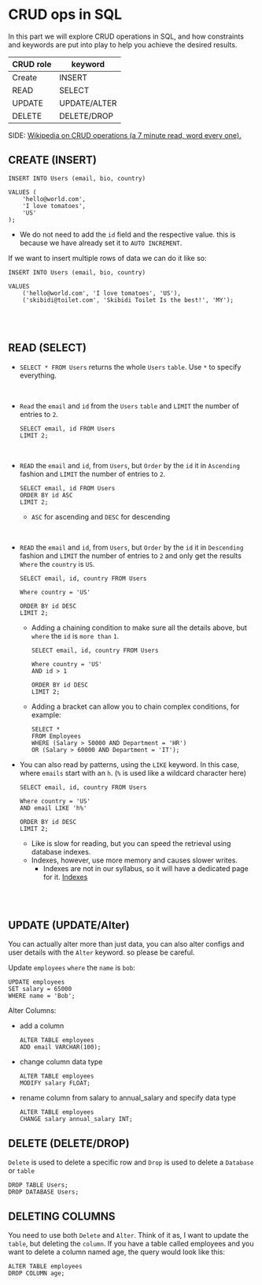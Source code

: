 # CRUD ops in SQL

In this part we will explore CRUD operations in SQL, and how constraints and keywords are put into play to help you achieve the desired results.

| CRUD role | keyword      |
| --------- | ------------ |
| Create    | INSERT       |
| READ      | SELECT       |
| UPDATE    | UPDATE/ALTER |
| DELETE    | DELETE/DROP  |

SIDE: [Wikipedia on CRUD operations (a 7 minute read, word every one).](https://en.wikipedia.org/wiki/Create,_read,_update_and_delete)

## CREATE (INSERT)

```
INSERT INTO Users (email, bio, country)

VALUES (
	'hello@world.com',
	'I love tomatoes',
	'US'
);
```

- We do not need to add the `id` field and the respective value. this is because we have already set it to `AUTO INCREMENT`.

If we want to insert multiple rows of data we can do it like so:

```
INSERT INTO Users (email, bio, country)

VALUES
	('hello@world.com', 'I love tomatoes', 'US'),
	('skibidi@toilet.com', 'Skibidi Toilet Is the best!', 'MY');
```

<br>
<br>

## READ (SELECT)

- `SELECT * FROM Users` returns the whole `Users` `table`. Use `*` to specify everything.

<br>

- `Read` the `email` and `id` from the `Users` `table` and `LIMIT` the number of entries to `2`.
  ```
  SELECT email, id FROM Users
  LIMIT 2;
  ```

<br>

- `READ` the `email` and `id`, from `Users`, but `Order` by the `id` it in `Ascending` fashion and `LIMIT` the number of entries to `2`.

  ```
  SELECT email, id FROM Users
  ORDER BY id ASC
  LIMIT 2;
  ```

  - `ASC` for ascending and `DESC` for descending

<br>

- `READ` the `email` and `id`, from `Users`, but `Order` by the `id` it in `Descending` fashion and `LIMIT` the number of entries to `2` and only get the results `Where` the `country` is `US`.

  ```
  SELECT email, id, country FROM Users

  Where country = 'US'

  ORDER BY id DESC
  LIMIT 2;
  ```

  - Adding a chaining condition to make sure all the details above, but `where` the `id` is `more than` `1`.

    ```
    SELECT email, id, country FROM Users

    Where country = 'US'
    AND id > 1

    ORDER BY id DESC
    LIMIT 2;
    ```

  - Adding a bracket can allow you to chain complex conditions, for example:
    ```
    SELECT *
    FROM Employees
    WHERE (Salary > 50000 AND Department = 'HR')
    OR (Salary > 60000 AND Department = 'IT');
    ```

- You can also read by patterns, using the `LIKE` keyword. In this case, where `emails` start with an `h`. (`%` is used like a wildcard character here)

  ```
  SELECT email, id, country FROM Users

  Where country = 'US'
  AND email LIKE 'h%'

  ORDER BY id DESC
  LIMIT 2;
  ```

  - Like is slow for reading, but you can speed the retrieval using database indexes.
  - Indexes, however, use more memory and causes slower writes.
    - Indexes are not in our syllabus, so it will have a dedicated page for it. [Indexes](./index.md)

<br>
<br>

## UPDATE (UPDATE/Alter)
You can actually alter more than just data, you can also alter configs and user details with the `Alter` keyword. so please be careful.

Update `employees` `where` the `name` is `bob`:

```
UPDATE employees
SET salary = 65000
WHERE name = 'Bob';
```


Alter Columns:
- add a column
	```
	ALTER TABLE employees
	ADD email VARCHAR(100);
	```

- change column data type
	```
	ALTER TABLE employees
	MODIFY salary FLOAT;
	```

- rename column from salary to annual_salary and specify data type
	```
	ALTER TABLE employees
	CHANGE salary annual_salary INT;
	```

## DELETE (DELETE/DROP)

`Delete` is used to delete a specific row and `Drop` is used to delete a `Database` or `table`

```
DROP TABLE Users;
DROP DATABASE Users;
```

## DELETING COLUMNS
You need to use both `Delete` and `Alter`. Think of it as, I want to update the `table`, but deleting the `column`.
If you have a table called employees and you want to delete a column named age, the query would look like this:
```
ALTER TABLE employees
DROP COLUMN age;
```